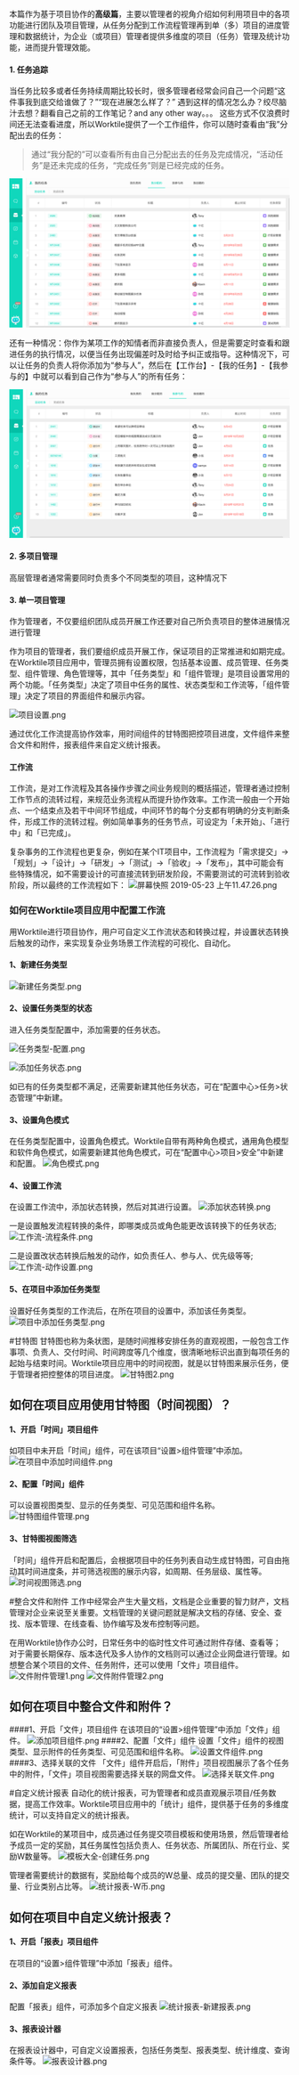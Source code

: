本篇作为基于项目协作的**高级篇**，主要以管理者的视角介绍如何利用项目中的各项功能进行团队及项目管理，从任务分配到工作流程管理再到单（多）项目的进度管理和数据统计，为企业（或项目）管理者提供多维度的项目（任务）管理及统计功能，进而提升管理效能。

#### 1. 任务追踪

当任务比较多或者任务持续周期比较长时，很多管理者经常会问自己一个问题“这件事我到底交给谁做了？”“现在进展怎么样了？”
遇到这样的情况怎么办？绞尽脑汁去想？翻看自己之前的工作笔记？and any other way。。。
这些方式不仅浪费时间还无法查看进度，所以Worktile提供了一个工作组件，你可以随时查看由“我”分配出去的任务：

> 通过“我分配的”可以查看所有由自己分配出去的任务及完成情况，“活动任务”是还未完成的任务，“完成任务”则是已经完成的任务。

![](/assets/项目-任务分配.png)

还有一种情况：你作为某项工作的知情者而非直接负责人，但是需要定时查看和跟进任务的执行情况，以便当任务出现偏差时及时给予纠正或指导。这种情况下，可以让任务的负责人将你添加为“参与人”，然后在【工作台】-【我的任务】-【我参与的】中就可以看到自己作为“参与人”的所有任务：

![](/assets/项目-任务参与者.png)


#### 2. 多项目管理

高层管理者通常需要同时负责多个不同类型的项目，这种情况下





#### 3. 单一项目管理

作为管理者，不仅要组织团队成员开展工作还要对自己所负责项目的整体进展情况进行管理

作为项目的管理者，我们要组织成员开展工作，保证项目的正常推进和如期完成。在Worktile项目应用中，管理员拥有设置权限，包括基本设置、成员管理、任务类型、组件管理、角色管理等，其中「任务类型」和「组件管理」是项目设置常用的两个功能。「任务类型」决定了项目中任务的属性、状态类型和工作流等，「组件管理」决定了项目的界面组件和展示内容。

![项目设置.png](https://wt-box.worktile.com/public/1abfbe60-5338-4a2e-905f-f3d954714ea8)

通过优化工作流提高协作效率，用时间组件的甘特图把控项目进度，文件组件来整合文件和附件，报表组件来自定义统计报表。

#### 工作流
工作流，是对工作流程及其各操作步骤之间业务规则的概括描述，管理者通过控制工作节点的流转过程，来规范业务流程从而提升协作效率。工作流一般由一个开始点、一个结束点及若干中间环节组成，中间环节的每个分支都有明确的分支判断条件，形成工作的流转过程。例如简单事务的任务节点，可设定为「未开始」、「进行中」和「已完成」。

复杂事务的工作流程也更复杂，例如在某个IT项目中，工作流程为「需求提交」→「规划」→「设计」→「研发」→「测试」→「验收」→「发布」，其中可能会有些特殊情况，如不需要设计的可直接流转到研发阶段，不需要测试的可流转到验收阶段，所以最终的工作流程如下：
![屏幕快照 2019-05-23 上午11.47.26.png](https://wt-box.worktile.com/public/247b766f-2b36-4729-afb7-913428b8bf42)

### 如何在Worktile项目应用中配置工作流
用Worktile进行项目协作，用户可自定义工作流状态和转换过程，并设置状态转换后触发的动作，来实现复杂业务场景工作流程的可视化、自动化。
####  **1、新建任务类型** 
![新建任务类型.png](https://wt-box.worktile.com/public/7ba9006c-48cb-44c7-81c6-0ae401fd7196)

####  **2、设置任务类型的状态** 
进入任务类型配置中，添加需要的任务状态。

![任务类型-配置.png](https://wt-box.worktile.com/public/2a414216-a37b-42dd-8ece-c0b36e679c3d)

![添加任务状态.png](https://wt-box.worktile.com/public/9fb554af-e79f-4d8f-93f4-1bc9c3ea1240)

如已有的任务类型都不满足，还需要新建其他任务状态，可在“配置中心>任务>状态管理”中新建。


####  **3、设置角色模式** 

在任务类型配置中，设置角色模式。Worktile自带有两种角色模式，通用角色模型和软件角色模式，如需要新建其他角色模式，可在“配置中心>项目>安全”中新建和配置。
![角色模式.png](https://wt-box.worktile.com/public/ebfc5200-b991-44ce-8884-5bbb4fbc0de3)


####  **4、设置工作流** 
在设置工作流中，添加状态转换，然后对其进行设置。
![添加状态转换.png](https://wt-box.worktile.com/public/6412ff37-1305-4916-8a20-b880742e13a2)

一是设置触发流程转换的条件，即哪类成员或角色能更改该转换下的任务状态;
![工作流-流程条件.png](https://wt-box.worktile.com/public/207a8273-ba8a-4ff7-98f0-66055a4d1f0f)

二是设置改状态转换后触发的动作，如负责任人、参与人、优先级等等;
![工作流-动作设置.png](https://wt-box.worktile.com/public/1fbaee50-fed4-475c-ba85-025c66dd0614)

####  **5、在项目中添加任务类型** 
设置好任务类型的工作流后，在所在项目的设置中，添加该任务类型。
![项目中添加任务类型.png](https://wt-box.worktile.com/public/a92079b0-516c-42ae-8cd9-5b4dc17bad84)


#甘特图
甘特图也称为条状图，是随时间推移安排任务的直观视图，一般包含工作事项、负责人、交付时间、时间跨度等几个维度，很清晰地标识出直到每项任务的起始与结束时间。Worktile项目应用中的时间视图，就是以甘特图来展示任务，便于管理者把控整体的项目进度。
![甘特图2.png](https://wt-box.worktile.com/public/a53537bf-cef4-4653-89eb-41ed9c1b41ea)

## 如何在项目应用使用甘特图（时间视图）？
#### 1、开启「时间」项目组件
如项目中未开启「时间」组件，可在该项目“设置>组件管理”中添加。
![在项目中添加时间组件.png](https://wt-box.worktile.com/public/fdeeb9fd-a6ee-4abf-9049-691fa4271e88)
#### 2、配置「时间」组件
可以设置视图类型、显示的任务类型、可见范围和组件名称。
![甘特图组件管理.png](https://wt-box.worktile.com/public/3ab01c37-db9a-4c48-b5cf-cd514460e36c)
#### 3、甘特图视图筛选
「时间」组件开启和配置后，会根据项目中的任务列表自动生成甘特图，可自由拖动其时间进度条，并可筛选视图的展示内容，如周期、任务层级、属性等。
![时间视图筛选.png](https://wt-box.worktile.com/public/a8ec95fc-39a9-4c05-be10-55c24857cef9)

#整合文件和附件
工作中经常会产生大量文档，文档是企业重要的智力财产，文档管理对企业来说至关重要。文档管理的关键问题就是解决文档的存储、安全、查找、版本管理、在线查看、协作编写及发布控制等问题。

在用Worktile协作办公时，日常任务中的临时性文件可通过附件存储、查看等； 对于需要长期保存、版本迭代及多人协作的文档则可以通过企业网盘进行管理。如想整合某个项目的文件、任务附件，还可以使用「文件」项目组件。
![文件附件管理1.png](https://wt-box.worktile.com/public/403a8603-c127-49db-b9f3-a39164944cd1)
![文件附件管理2.png](https://wt-box.worktile.com/public/5b0d950d-5705-4ca8-b4f1-78b71324ff71)
## 如何在项目中整合文件和附件？
####1、开启「文件」项目组件
在该项目的“设置>组件管理”中添加「文件」组件。
![添加项目组件.png](https://wt-box.worktile.com/public/1c5cd3fd-8053-4ca5-89fa-ec4779d21ab3)
####2、配置「文件」组件
设置「文件」组件的视图类型、显示附件的任务类型、可见范围和组件名称。
![设置文件组件.png](https://wt-box.worktile.com/public/b08f0e46-8400-42d0-8215-ae93fbc8ca73)
####3、选择关联的文件
「文件」组件开启后，「附件」项目视图展示了各个任务中的附件，「文件」项目视图需要选择关联的网盘文件。
![选择关联文件.png](https://wt-box.worktile.com/public/1f6e5e77-87b2-4839-89b2-a7b281bbfa10)

#自定义统计报表
自动化的统计报表，可为管理者和成员直观展示项目/任务数据，提高工作效率。Worktile项目应用中的「统计」组件，提供基于任务的多维度统计，可以支持自定义的统计报表。

如在Worktile的某项目中，成员通过任务提交项目模板和使用场景，然后管理者给予成员一定的奖励，其任务属性包括负责人、任务状态、所属团队、所在行业、奖励W数量等。
![模板大全-创建任务.png](https://wt-box.worktile.com/public/ccb09ae2-5739-4bdd-bb3f-d8c74ed8b315)

管理者需要统计的数据有，奖励给每个成员的W总量、成员的提交量、团队的提交量、行业类别占比等。
![统计报表-W币.png](https://wt-box.worktile.com/public/5536a167-456b-423a-8468-764c99aa27e7)

## 如何在项目中自定义统计报表？
#### 1、开启「报表」项目组件
在项目的“设置>组件管理”中添加「报表」组件。
#### 2、添加自定义报表
配置「报表」组件，可添加多个自定义报表
![统计报表-新建报表.png](https://wt-box.worktile.com/public/6fcd64b0-0392-40e1-8bcc-e0192858600a)
#### 3、报表设计器
在报表设计器中，可自定义设置报表，包括任务类型、报表类型、统计维度、查询条件等。
![报表设计器.png](https://wt-box.worktile.com/public/7bb028f4-4477-4391-a56a-5e7354bb9aff)

 